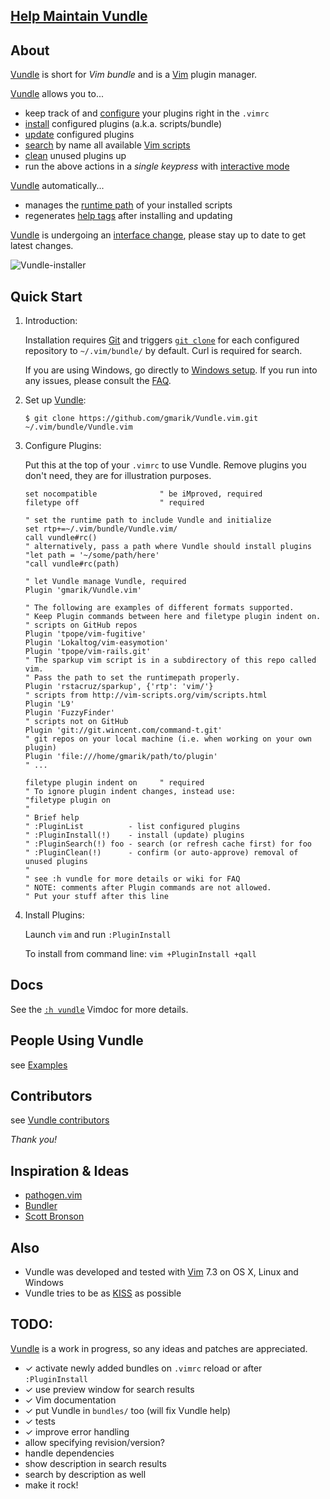 ## [Help Maintain Vundle](https://github.com/gmarik/Vundle.vim/issues/241)

## About

[Vundle] is short for _Vim bundle_ and is a [Vim] plugin manager.

[Vundle] allows you to...

* keep track of and [configure] your plugins right in the `.vimrc`
* [install] configured plugins (a.k.a. scripts/bundle)
* [update] configured plugins
* [search] by name all available [Vim scripts]
* [clean] unused plugins up
* run the above actions in a *single keypress* with [interactive mode]

[Vundle] automatically...

* manages the [runtime path] of your installed scripts
* regenerates [help tags] after installing and updating

[Vundle] is undergoing an [interface change], please stay up to date to get latest changes.

![Vundle-installer](http://25.media.tumblr.com/tumblr_m8m96w06G81r39828o1_1280.png)

## Quick Start

1. Introduction:

   Installation requires [Git] and triggers [`git clone`] for each configured repository to `~/.vim/bundle/` by default.
   Curl is required for search.

   If you are using Windows, go directly to [Windows setup]. If you run into any issues, please consult the [FAQ].

2. Set up [Vundle]:

   `$ git clone https://github.com/gmarik/Vundle.vim.git ~/.vim/bundle/Vundle.vim`

3. Configure Plugins:

   Put this at the top of your `.vimrc` to use Vundle. Remove plugins you don't need, they are for illustration purposes.

   ```vim
   set nocompatible              " be iMproved, required
   filetype off                  " required

   " set the runtime path to include Vundle and initialize
   set rtp+=~/.vim/bundle/Vundle.vim/
   call vundle#rc()
   " alternatively, pass a path where Vundle should install plugins
   "let path = '~/some/path/here'
   "call vundle#rc(path)

   " let Vundle manage Vundle, required
   Plugin 'gmarik/Vundle.vim'

   " The following are examples of different formats supported.
   " Keep Plugin commands between here and filetype plugin indent on.
   " scripts on GitHub repos
   Plugin 'tpope/vim-fugitive'
   Plugin 'Lokaltog/vim-easymotion'
   Plugin 'tpope/vim-rails.git'
   " The sparkup vim script is in a subdirectory of this repo called vim.
   " Pass the path to set the runtimepath properly.
   Plugin 'rstacruz/sparkup', {'rtp': 'vim/'}
   " scripts from http://vim-scripts.org/vim/scripts.html
   Plugin 'L9'
   Plugin 'FuzzyFinder'
   " scripts not on GitHub
   Plugin 'git://git.wincent.com/command-t.git'
   " git repos on your local machine (i.e. when working on your own plugin)
   Plugin 'file:///home/gmarik/path/to/plugin'
   " ...

   filetype plugin indent on     " required
   " To ignore plugin indent changes, instead use:
   "filetype plugin on
   "
   " Brief help
   " :PluginList          - list configured plugins
   " :PluginInstall(!)    - install (update) plugins
   " :PluginSearch(!) foo - search (or refresh cache first) for foo
   " :PluginClean(!)      - confirm (or auto-approve) removal of unused plugins
   "
   " see :h vundle for more details or wiki for FAQ
   " NOTE: comments after Plugin commands are not allowed.
   " Put your stuff after this line
   ```

4. Install Plugins:

   Launch `vim` and  run `:PluginInstall`

   To install from command line: `vim +PluginInstall +qall`

## Docs

See the [`:h vundle`](https://github.com/gmarik/vundle/blob/master/doc/vundle.txt) Vimdoc for more details.

## People Using Vundle

see [Examples](https://github.com/gmarik/vundle/wiki/Examples)

## Contributors

see [Vundle contributors](https://github.com/gmarik/vundle/graphs/contributors)

*Thank you!*

## Inspiration & Ideas

* [pathogen.vim](http://github.com/tpope/vim-pathogen/)
* [Bundler](https://github.com/bundler/bundler)
* [Scott Bronson](http://github.com/bronson)

## Also

* Vundle was developed and tested with [Vim] 7.3 on OS X, Linux and Windows
* Vundle tries to be as [KISS](http://en.wikipedia.org/wiki/KISS_principle) as possible

## TODO:
[Vundle] is a work in progress, so any ideas and patches are appreciated.

* ✓ activate newly added bundles on `.vimrc` reload or after `:PluginInstall`
* ✓ use preview window for search results
* ✓ Vim documentation
* ✓ put Vundle in `bundles/` too (will fix Vundle help)
* ✓ tests
* ✓ improve error handling
* allow specifying revision/version?
* handle dependencies
* show description in search results
* search by description as well
* make it rock!

[Vundle]:http://github.com/gmarik/vundle
[Windows setup]:https://github.com/gmarik/vundle/wiki/Vundle-for-Windows
[FAQ]:https://github.com/gmarik/vundle/wiki
[Vim]:http://www.vim.org
[Git]:http://git-scm.com
[`git clone`]:http://gitref.org/creating/#clone

[Vim scripts]:http://vim-scripts.org/vim/scripts.html
[help tags]:http://vimdoc.sourceforge.net/htmldoc/helphelp.html#:helptags
[runtime path]:http://vimdoc.sourceforge.net/htmldoc/options.html#%27runtimepath%27

[configure]:https://github.com/gmarik/vundle/blob/master/doc/vundle.txt#L122-L205
[install]:https://github.com/gmarik/vundle/blob/master/doc/vundle.txt#L207-L226
[update]:https://github.com/gmarik/vundle/blob/master/doc/vundle.txt#L228-L237
[search]:https://github.com/gmarik/vundle/blob/master/doc/vundle.txt#L239-L267
[clean]:https://github.com/gmarik/vundle/blob/master/doc/vundle.txt#L276-L289
[interactive mode]:https://github.com/gmarik/vundle/blob/master/doc/vundle.txt#L292-L331
[interface change]:https://github.com/gmarik/vundle/blob/master/doc/vundle.txt#L345-L369
